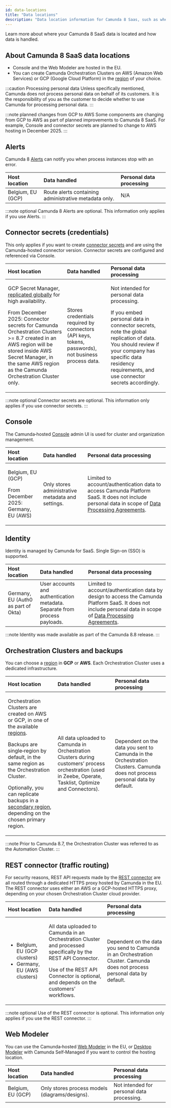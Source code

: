 ```yaml
---
id: data-locations
title: "Data locations"
description: "Data location information for Camunda 8 Saas, such as where your Camunda 8 SaaS data is located and how data is handled."
---
```


Learn more about where your Camunda 8 SaaS data is located and how data is handled.

## About Camunda 8 SaaS data locations

- Console and the Web Modeler are hosted in the EU.
- You can create Camunda Orchestration Clusters on AWS (Amazon Web Services) or GCP (Google Cloud Platform) in the [region](regions.md) of your choice.

:::caution Processing personal data
Unless specifically mentioned, Camunda does not process personal data on behalf of its customers. It is the responsibility of you as the customer to decide whether to use Camunda for processing personal data.
:::

:::note planned changes from GCP to AWS
Some components are changing from GCP to AWS as part of planned improvements to Camunda 8 SaaS. For example, Console and connector secrets are planned to change to AWS hosting in December 2025.
:::

## Alerts

Camunda 8 [Alerts](/components/console/manage-clusters/manage-alerts.md) can notify you when process instances stop with an error.

| Host location     | Data handled                                          | Personal data processing |
| :---------------- | :---------------------------------------------------- | :----------------------- |
| Belgium, EU (GCP) | Route alerts containing administrative metadata only. | N/A                      |

:::note optional
Camunda 8 Alerts are optional. This information only applies if you use Alerts.
:::

## Connector secrets (credentials)

This only applies if you want to create [connector secrets](/components/console/manage-clusters/manage-secrets.md) and are using the Camunda-hosted connector version. Connector secrets are configured and referenced via Console.

| Host location                                                                                                                                                                                                                                                                                                                                                                      | Data handled                                                                                        | Personal data processing                                                                                                                                                                                                                                         |
| :--------------------------------------------------------------------------------------------------------------------------------------------------------------------------------------------------------------------------------------------------------------------------------------------------------------------------------------------------------------------------------- | :-------------------------------------------------------------------------------------------------- | :--------------------------------------------------------------------------------------------------------------------------------------------------------------------------------------------------------------------------------------------------------------- |
| <p>GCP Secret Manager, [replicated globally](https://cloud.google.com/secret-manager/docs/secret-manager-secrets-comparison) for high availability.</p><p>From December 2025: Connector secrets for Camunda Orchestration Clusters >= 8.7 created in an AWS region will be stored inside AWS Secret Manager, in the same AWS region as the Camunda Orchestration Cluster only.</p> | Stores credentials required by connectors (API keys, tokens, passwords), not business process data. | <p>Not intended for personal data processing.</p><p>If you embed personal data in connector secrets, note the global replication of data. You should review if your company has specific data residency requirements, and use connector secrets accordingly.</p> |

:::note optional
Connector secrets are optional. This information only applies if you use connector secrets.
:::

## Console

The Camunda‑hosted [Console](/components/console/introduction-to-console.md) admin UI is used for cluster and organization management.

| Host location                                                        | Data handled                                      | Personal data processing                                                                                                                                                        |
| :------------------------------------------------------------------- | :------------------------------------------------ | :------------------------------------------------------------------------------------------------------------------------------------------------------------------------------ |
| <p>Belgium, EU (GCP)</p><p>From December 2025: Germany, EU (AWS)</p> | Only stores administrative metadata and settings. | Limited to account/authentication data to access Camunda Platform SaaS. It does not include personal data in scope of [Data Processing Agreements](https://legal.camunda.com/). |

## Identity

Identity is managed by Camunda for SaaS. Single Sign-on (SSO) is supported.

| Host location                       | Data handled                                                               | Personal data processing                                                                                                                                                                      |
| :---------------------------------- | :------------------------------------------------------------------------- | :-------------------------------------------------------------------------------------------------------------------------------------------------------------------------------------------- |
| Germany, EU (Auth0 as part of Okta) | User accounts and authentication metadata. Separate from process payloads. | Limited to account/authentication data by design to access the Camunda Platform SaaS. It does not include personal data in scope of [Data Processing Agreements](https://legal.camunda.com/). |

:::note
Identity was made available as part of the Camunda 8.8 release.
:::

## Orchestration Clusters and backups

You can choose a [region](regions.md) in **GCP** or **AWS**. Each Orchestration Cluster uses a dedicated infrastructure.

| Host location                                                                                                                                                                                                                                                                                                                 | Data handled                                                                                                                                                | Personal data processing                                                                                                    |
| :---------------------------------------------------------------------------------------------------------------------------------------------------------------------------------------------------------------------------------------------------------------------------------------------------------------------------- | :---------------------------------------------------------------------------------------------------------------------------------------------------------- | :-------------------------------------------------------------------------------------------------------------------------- |
| <p>Orchestration Clusters are created on AWS or GCP, in one of the available [regions](regions.md).</p><p>Backups are single‑region by default, in the same region as the Orchestration Cluster.</p><p>Optionally, you can replicate backups in a [secondary region](regions.md), depending on the chosen primary region.</p> | All data uploaded to Camunda in Orchestration Clusters during customers’ process orchestration (used in Zeebe, Operate, Tasklist, Optimize and Connectors). | Dependent on the data you sent to Camunda in the Orchestration Clusters. Camunda does not process personal data by default. |

:::note
Prior to Camunda 8.7, the Orchestration Cluster was referred to as the Automation Cluster.
:::

## REST connector (traffic routing)

For security reasons, REST API requests made by the [REST connector](/components/connectors/protocol/rest.md) are all routed through a dedicated HTTPS proxy hosted by Camunda in the EU. The REST connector uses either an AWS or a GCP-hosted HTTPS proxy, depending on your chosen Orchestration Cluster cloud provider.

| Host location                                                                   | Data handled                                                                                                                                                                                                    | Personal data processing                                                                                                  |
| :------------------------------------------------------------------------------ | :-------------------------------------------------------------------------------------------------------------------------------------------------------------------------------------------------------------- | :------------------------------------------------------------------------------------------------------------------------ |
| <ul><li>Belgium, EU (GCP clusters)</li><li>Germany, EU (AWS clusters)</li></ul> | <p>All data uploaded to Camunda in an Orchestration Cluster and processed specifically by the REST API Connector.</p><p>Use of the REST API Connector is optional, and depends on the customers’ workflows.</p> | Dependent on the data you send to Camunda in an Orchestration Cluster. Camunda does not process personal data by default. |

:::note optional
Use of the REST connector is optional. This information only applies if you use the REST connector.
:::

## Web Modeler

You can use the Camunda‑hosted [Web Modeler](/components/modeler/web-modeler/launch-web-modeler.md) in the EU, or [Desktop Modeler](/components/modeler/desktop-modeler/index.md) with Camunda Self‑Managed if you want to control the hosting location.

| Host location     | Data handled                                   | Personal data processing                   |
| :---------------- | :--------------------------------------------- | :----------------------------------------- |
| Belgium, EU (GCP) | Only stores process models (diagrams/designs). | Not intended for personal data processing. |
